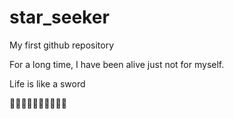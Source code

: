 # star_seeker

My first github repository

For a long time, I have been alive just not for myself.

Life is like a sword

👻👻👻👻👻👻👻👻👻👻
